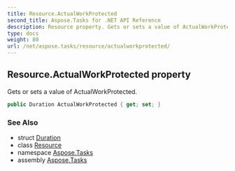 ```yaml
---
title: Resource.ActualWorkProtected
second_title: Aspose.Tasks for .NET API Reference
description: Resource property. Gets or sets a value of ActualWorkProtected
type: docs
weight: 80
url: /net/aspose.tasks/resource/actualworkprotected/
---
```

## Resource.ActualWorkProtected property

Gets or sets a value of ActualWorkProtected.

```csharp
public Duration ActualWorkProtected { get; set; }
```

### See Also

* struct [Duration](../../duration/)
* class [Resource](../)
* namespace [Aspose.Tasks](../../resource/)
* assembly [Aspose.Tasks](../../../)


